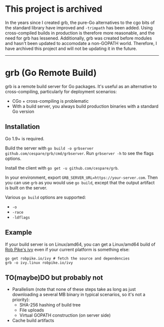 # This project is archived

In the years since I created grb, the pure-Go alternatives to the cgo bits of
the standard library have improved and `-trimpath` has been added. Using
cross-compiled builds in production is therefore more reasonable, and the need
for grb has lessened. Additionally, grb was created before modules and hasn't
been updated to accomodate a non-GOPATH world. Therefore, I have archived this
project and will not be updating it in the future.

---

# grb (Go Remote Build)

grb is a remote build server for Go packages. It's useful as an alternative to cross-compiling, particularly
for deployment scenarios:

* CGo + cross-compiling is problematic
* With a build server, you always build production binaries with a standard Go version

## Installation

Go 1.9+ is required.

Build the server with `go build -o grbserver github.com/cespare/grb/cmd/grbserver`. Run `grbserver -h` to see
the flags options.

Install the client with `go get -u github.com/cespare/grb`.

In your environment, export `GRB_SERVER_URL=https://your-server.com`.
Then you can use `grb` as you would use `go build`, except that the output artifact is built on the server.

Various `go build` options are supported:

* `-o`
* `-race`
* `-ldflags`

## Example

If your build server is on Linux/amd64, you can get a Linux/amd64 build of [Rob Pike's
ivy](http://godoc.org/robpike.io/ivy) even if your current platform is something else:

```
go get robpike.io/ivy # fetch the source and dependencies
grb -o ivy.linux robpike.io/ivy
```

## TO(maybe)DO but probably not

* Parallelism (note that none of these steps take as long as just downloading a several MB binary in typical
  scenarios, so it's not a priority):
  * SHA-256 hashing of build tree
  * File uploads
  * Virtual GOPATH construction (on server side)
* Cache build artifacts

